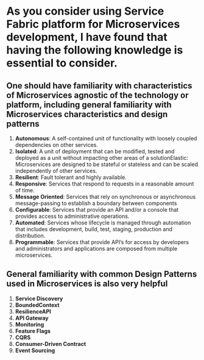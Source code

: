 # As you consider using Service Fabric platform for Microservices development, I have found that having the following knowledge is essential to consider.   
## One should have familiarity with characteristics of Microservices agnostic of the technology or platform, including general familiarity with Microservices characteristics and design patterns 

1. **Autonomous**: A self-contained unit of functionality with loosely coupled dependencies on other services. 
2. **Isolated**: A unit of deployment that can be modified, tested and deployed as a unit without impacting other areas of a solutionElastic: Microservices are designed to be stateful or stateless and can be scaled independently of other services. 
3. **Resilient**: Fault tolerant and highly available. 
4. **Responsive**: Services that respond to requests in a reasonable amount of time. 
5. **Message Oriented**: Services that rely on synchronous or asynchronous message-passing to establish a boundary between components 
6. **Configurable**: Services that provide an API and/or a console that provides access to administrative operations. 
7. **Automated**: Services whose lifecycle is managed through automation that includes development, build, test, staging, production and distribution. 
8. **Programmable**: Services that provide API’s for access by developers and administrators and applications are composed from multiple microservices.   

## General familiarity with common Design Patterns used in Microservices is also very helpful
1. **Service Discovery** 
2. **BoundedContext**
3. **ResilienceAPI** 
4. **API Gateway**
5. **Monitoring**
6. **Feature Flags** 
7. **CQRS**
8. **Consumer-Driven Contract** 
9. **Event Sourcing** 
